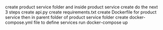 create product service folder and inside product service create do the next 3 steps
create api.py
create requirements.txt
create Dockerfile for product service
then in parent folder of product service folder create docker-compose.yml file to define services
run docker-compose up